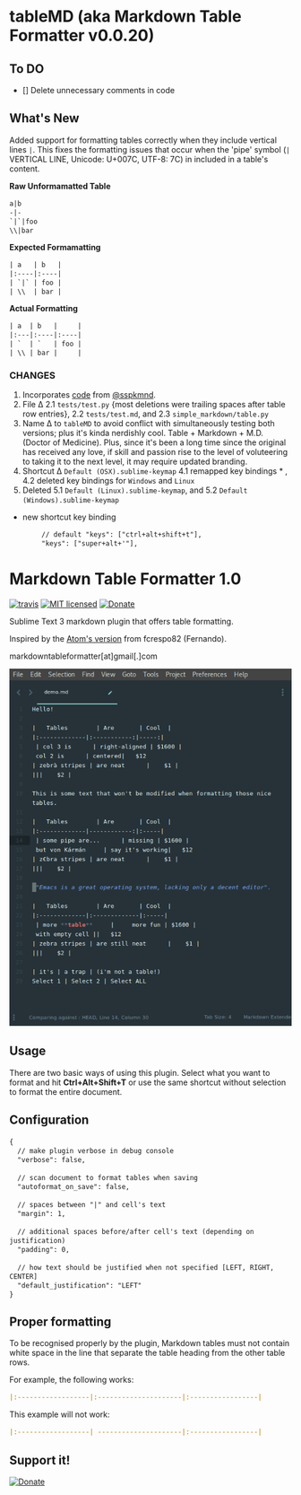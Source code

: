 # tableMD (aka Markdown Table Formatter v0.0.20)

## To DO
- [] Delete unnecessary comments in code


## What's New
Added support for formatting tables correctly when they include vertical lines `|`. This fixes the formatting issues that occur when the 'pipe' symbol (`|` VERTICAL LINE, Unicode: U+007C, UTF-8: 7C) in included in a table's content.

**Raw Unformamatted Table**

```
a|b
-|-
`|`|foo
\\|bar
```

**Expected Formamatting**

```
| a   | b   |
|:----|:----|
| `|` | foo |
| \\  | bar |
```

**Actual Formatting**

```
| a  | b   |     |
|:---|:----|:----|
| `  | `   | foo |
| \\ | bar |     |
```

### CHANGES
1. Incorporates [code](https://github.com/bitwiser73/MarkdownTableFormatter/pull/17/files/) from [@sspkmnd](https://github.com/sspkmnd).
2. File Δ
  2.1 `tests/test.py` {most deletions were trailing spaces after table row entries},
  2.2 `tests/test.md`, and 
  2.3 `simple_markdown/table.py`
3. Name Δ to `tableMD` to avoid conflict with simultaneously testing both versions; plus it's kinda nerdishly cool. Table + Markdown + M.D. (Doctor of Medicine). Plus, since it's been a long time since the original has received any love, if skill and passion rise to the level of voluteering to taking it to the next level, it may require updated branding.
4. Shortcut Δ `Default (OSX).sublime-keymap`
  4.1 remapped key bindings * ,
  4.2 deleted key bindings for `Windows` and `Linux`
5. Deleted
  5.1 `Default (Linux).sublime-keymap`, and
  5.2 `Default (Windows).sublime-keymap`

* new shortcut key binding
```
        // default "keys": ["ctrl+alt+shift+t"],
        "keys": ["super+alt+'"],
```

# Markdown Table Formatter 1.0

[![travis][img-travis]](https://travis-ci.org/bitwiser73/MarkdownTableFormatter) [![MIT licensed][img-mit]](./LICENSE) [![Donate][img-paypal]][donate-paypal]

Sublime Text 3 markdown plugin that offers table formatting.

Inspired by the [Atom's version](https://atom.io/packages/markdown-table-formatter) from fcrespo82 (Fernando).

markdowntableformatter[at]gmail[.]com

![Example](tablemd.gif)

## Usage

There are two basic ways of using this plugin. Select what you want to format and hit **Ctrl+Alt+Shift+T** or use the same shortcut without selection to format the entire document.  

## Configuration

```
{
  // make plugin verbose in debug console
  "verbose": false,

  // scan document to format tables when saving
  "autoformat_on_save": false,

  // spaces between "|" and cell's text
  "margin": 1,

  // additional spaces before/after cell's text (depending on justification)
  "padding": 0,

  // how text should be justified when not specified [LEFT, RIGHT, CENTER]
  "default_justification": "LEFT"
}
```

## Proper formatting

To be recognised properly by the plugin, Markdown tables must not contain white space in the line that separate the table heading from the other table rows.

For example, the following works:

```md
|:------------------|:---------------------|:-----------------|
```

This example will not work:

```md
|:------------------| ---------------------|:-----------------|
```

## Support it!

[![Donate][img-paypal]][donate-paypal]

[donate-paypal]: https://www.paypal.com/cgi-bin/webscr?cmd=_s-xclick&hosted_button_id=WAQUTBM9K8246
[img-travis]: https://travis-ci.org/bitwiser73/MarkdownTableFormatter.svg?branch=master
[img-mit]: https://img.shields.io/badge/license-MIT-blue.svg
[img-paypal]: https://img.shields.io/badge/Donate-PayPal-blue.svg
